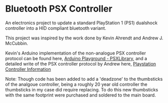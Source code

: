 # Bluetooth PSX Controller

An electronics project to update a standard PlayStation 1 (PS1) dualshock controller into a HID compliant bluetooth variant.

This project was inspired by the work done by Kevin Ahrendt and Andrew J. McCubbin.

Kevin's Arduino implementation of the non-analogue PSX controller protocol can be found here, [Arduino Playground - PSXLibrary](https://playground.arduino.cc/Main/PSXLibrary/), and a detailed write of the PSX controller protocol by Andrew here, [Playstation Controller Information](https://gamesx.com/controldata/psxcont/psxcont.htm)

Note: Though code has been added to add a 'deadzone' to the thumbsticks of the analgoue controller, being a roughly 20 year old controller the thumbsticks in my case did require replacing. To do this new thumbsticks with the same footprint were purchased and soldered to the main board.
